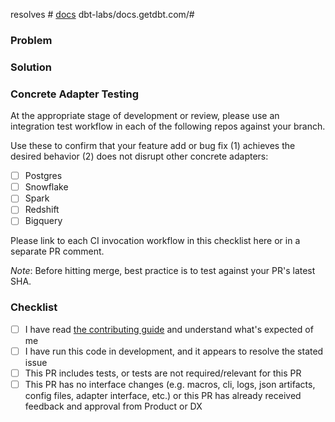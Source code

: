 resolves #
[docs](https://github.com/dbt-labs/docs.getdbt.com/issues/new/choose) dbt-labs/docs.getdbt.com/#

<!---
  Include the number of the issue addressed by this PR above if applicable.
  PRs for code changes without an associated issue *will not be merged*.
  See CONTRIBUTING.md for more information.

  Include the number of the docs issue that was opened for this PR. If
  this change has no user-facing implications, "N/A" suffices instead. New
  docs tickets can be created by clicking the link above or by going to
  https://github.com/dbt-labs/docs.getdbt.com/issues/new/choose.
-->

### Problem

<!---
  Describe the problem this PR is solving. What is the application state
  before this PR is merged?
-->

### Solution

<!---
  Describe the way this PR solves the above problem. Add as much detail as you
  can to help reviewers understand your changes. Include any alternatives and
  tradeoffs you considered.
-->

### Concrete Adapter Testing

At the appropriate stage of development or review, please use an integration test workflow in each of the following repos against your branch.

Use these to confirm that your feature add or bug fix (1) achieves the desired behavior (2) does not disrupt other concrete adapters:
* [ ] Postgres
* [ ] Snowflake
* [ ] Spark
* [ ] Redshift
* [ ] Bigquery

Please link to each CI invocation workflow in this checklist here or in a separate PR comment.

*Note*: Before hitting merge, best practice is to test against your PR's latest SHA.

### Checklist

- [ ] I have read [the contributing guide](https://github.com/dbt-labs/dbt-adapters/blob/main/CONTRIBUTING.md) and understand what's expected of me
- [ ] I have run this code in development, and it appears to resolve the stated issue
- [ ] This PR includes tests, or tests are not required/relevant for this PR
- [ ] This PR has no interface changes (e.g. macros, cli, logs, json artifacts, config files, adapter interface, etc.) or this PR has already received feedback and approval from Product or DX
